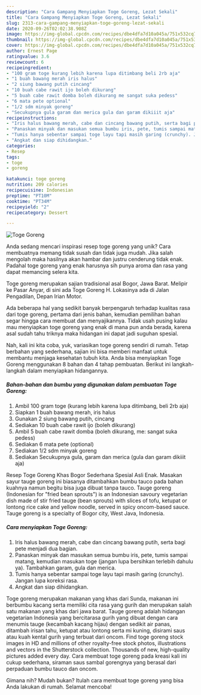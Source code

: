 ```yaml
---
description: "Cara Gampang Menyiapkan Toge Goreng, Lezat Sekali"
title: "Cara Gampang Menyiapkan Toge Goreng, Lezat Sekali"
slug: 2313-cara-gampang-menyiapkan-toge-goreng-lezat-sekali
date: 2020-09-26T02:02:38.908Z
image: https://img-global.cpcdn.com/recipes/dbe4dfa7d10a045a/751x532cq70/toge-goreng-foto-resep-utama.jpg
thumbnail: https://img-global.cpcdn.com/recipes/dbe4dfa7d10a045a/751x532cq70/toge-goreng-foto-resep-utama.jpg
cover: https://img-global.cpcdn.com/recipes/dbe4dfa7d10a045a/751x532cq70/toge-goreng-foto-resep-utama.jpg
author: Ernest Page
ratingvalue: 3.6
reviewcount: 6
recipeingredient:
- "100 gram toge kurang lebih karena lupa ditimbang beli 2rb aja"
- "1 buah bawang merah iris halus"
- "2 siung bawang putih cincang"
- "10 buah cabe rawit ijo boleh dikurang"
- "5 buah cabe rawit domba boleh dikurang me sangat suka pedess"
- "6 mata pete optional"
- "1/2 sdm minyak goreng"
- "Secukupnya gula garam dan merica gula dan garam dikiiit aja"
recipeinstructions:
- "Iris halus bawang merah, cabe dan cincang bawang putih, serta bagi pete menjadi dua bagian."
- "Panaskan minyak dan masukan semua bumbu iris, pete, tumis sampai matang, kemudian masukan toge (jangan lupa bersihkan terlebih dahulu ya). Tambahkan garam, gula dan merica."
- "Tumis hanya sebentar sampai toge layu tapi masih garing (crunchy). Jangan lupa koreksi rasa."
- "Angkat dan siap dihidangkan."
categories:
- Resep
tags:
- toge
- goreng

katakunci: toge goreng 
nutrition: 209 calories
recipecuisine: Indonesian
preptime: "PT10M"
cooktime: "PT34M"
recipeyield: "2"
recipecategory: Dessert

---
```



![Toge Goreng](https://img-global.cpcdn.com/recipes/dbe4dfa7d10a045a/751x532cq70/toge-goreng-foto-resep-utama.jpg)

Anda sedang mencari inspirasi resep toge goreng yang unik? Cara membuatnya memang tidak susah dan tidak juga mudah. Jika salah mengolah maka hasilnya akan hambar dan justru cenderung tidak enak. Padahal toge goreng yang enak harusnya sih punya aroma dan rasa yang dapat memancing selera kita.

Toge goreng merupakan sajian tradisional asal Bogor, Jawa Barat. Melipir ke Pasar Anyar, di sini ada Toge Goreng H. Lokasinya ada di Jalan Pengadilan, Depan Irian Motor.

Ada beberapa hal yang sedikit banyak berpengaruh terhadap kualitas rasa dari toge goreng, pertama dari jenis bahan, kemudian pemilihan bahan segar hingga cara membuat dan menyajikannya. Tidak usah pusing kalau mau menyiapkan toge goreng yang enak di mana pun anda berada, karena asal sudah tahu triknya maka hidangan ini dapat jadi suguhan spesial.


Nah, kali ini kita coba, yuk, variasikan toge goreng sendiri di rumah. Tetap berbahan yang sederhana, sajian ini bisa memberi manfaat untuk membantu menjaga kesehatan tubuh kita. Anda bisa menyiapkan Toge Goreng menggunakan 8 bahan dan 4 tahap pembuatan. Berikut ini langkah-langkah dalam menyiapkan hidangannya.

<!--inarticleads1-->

##### Bahan-bahan dan bumbu yang digunakan dalam pembuatan Toge Goreng:

1. Ambil 100 gram toge (kurang lebih karena lupa ditimbang, beli 2rb aja)
1. Siapkan 1 buah bawang merah, iris halus
1. Gunakan 2 siung bawang putih, cincang
1. Sediakan 10 buah cabe rawit ijo (boleh dikurang)
1. Ambil 5 buah cabe rawit domba (boleh dikurang, me: sangat suka pedess)
1. Sediakan 6 mata pete (optional)
1. Sediakan 1/2 sdm minyak goreng
1. Sediakan Secukupnya gula, garam dan merica (gula dan garam dikiiit aja)


Resep Toge Goreng Khas Bogor Sederhana Spesial Asli Enak. Masakan sayur tauge goreng ini biasanya ditambahkan bumbu tauco pada bahan kuahnya namun begitu bisa juga dibuat tanpa tauco. Tauge goreng (Indonesian for &#34;fried bean sprouts&#34;) is an Indonesian savoury vegetarian dish made of stir fried tauge (bean sprouts) with slices of tofu, ketupat or lontong rice cake and yellow noodle, served in spicy oncom-based sauce. Tauge goreng is a specialty of Bogor city, West Java, Indonesia. 

<!--inarticleads2-->

##### Cara menyiapkan Toge Goreng:

1. Iris halus bawang merah, cabe dan cincang bawang putih, serta bagi pete menjadi dua bagian.
1. Panaskan minyak dan masukan semua bumbu iris, pete, tumis sampai matang, kemudian masukan toge (jangan lupa bersihkan terlebih dahulu ya). Tambahkan garam, gula dan merica.
1. Tumis hanya sebentar sampai toge layu tapi masih garing (crunchy). Jangan lupa koreksi rasa.
1. Angkat dan siap dihidangkan.


Toge goreng merupakan makanan yang khas dari Sunda, makanan ini berbumbu kacang serta memiliki cita rasa yang gurih dan merupakan salah satu makanan yang khas dari jawa barat. Tauge goreng adalah hidangan vegetarian Indonesia yang bercitarasa gurih yang dibuat dengan cara menumis tauge (kecambah kacang hijau) dengan sedikit air panas, ditambah irisan tahu, ketupat atau lontong serta mi kuning, disirami saus atau kuah kental gurih yang terbuat dari oncom. Find toge goreng stock images in HD and millions of other royalty-free stock photos, illustrations and vectors in the Shutterstock collection. Thousands of new, high-quality pictures added every day. Cara membuat toge goreng pada kreasi kali ini cukup sederhana, siraman saus sambal gorengnya yang berasal dari perpaduan bumbu tauco dan oncom. 

Gimana nih? Mudah bukan? Itulah cara membuat toge goreng yang bisa Anda lakukan di rumah. Selamat mencoba!
